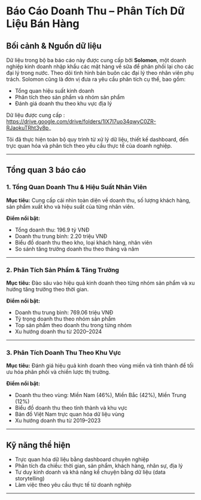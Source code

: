 # Báo Cáo Doanh Thu – Phân Tích Dữ Liệu Bán Hàng

## Bối cảnh & Nguồn dữ liệu

Dữ liệu trong bộ ba báo cáo này được cung cấp bởi **Solomon**, một doanh nghiệp kinh doanh nhập khẩu các mặt hàng về sữa để phân phối lại cho các đại lý trong nước. Theo dõi tình hình bán buôn các đại lý theo nhân viên phụ trách. Solomon cũng là đơn vị đưa ra yêu cầu phân tích cụ thể, bao gồm:

- Tổng quan hiệu suất kinh doanh
- Phân tích theo sản phẩm và nhóm sản phẩm
- Đánh giá doanh thu theo khu vực địa lý

Dữ liệu được cung cấp : https://drive.google.com/drive/folders/1lX7l7uo34qwyC0ZR-RJaokuTRht3y8p_

Tôi đã thực hiện toàn bộ quy trình từ xử lý dữ liệu, thiết kế dashboard, đến trực quan hóa và phân tích theo yêu cầu thực tế của doanh nghiệp.


---

## Tổng quan 3 báo cáo

### 1. **Tổng Quan Doanh Thu & Hiệu Suất Nhân Viên**

**Mục tiêu:** Cung cấp cái nhìn toàn diện về doanh thu, số lượng khách hàng, sản phẩm xuất kho và hiệu suất của từng nhân viên.

**Điểm nổi bật:**
- Tổng doanh thu: 196.9 tỷ VNĐ
- Doanh thu trung bình: 2.20 triệu VNĐ
- Biểu đồ doanh thu theo kho, loại khách hàng, nhân viên
- So sánh tăng trưởng doanh thu theo tháng và năm

---

### 2. **Phân Tích Sản Phẩm & Tăng Trưởng**

**Mục tiêu:** Đào sâu vào hiệu quả kinh doanh theo từng nhóm sản phẩm và xu hướng tăng trưởng theo thời gian.

**Điểm nổi bật:**
- Doanh thu trung bình: 769.06 triệu VNĐ
- Tỷ trọng doanh thu theo nhóm sản phẩm
- Top sản phẩm theo doanh thu trong từng nhóm
- Xu hướng doanh thu từ 2020–2024

---

### 3. **Phân Tích Doanh Thu Theo Khu Vực**

**Mục tiêu:** Đánh giá hiệu quả kinh doanh theo vùng miền và tỉnh thành để tối ưu hóa phân phối và chiến lược thị trường.

**Điểm nổi bật:**
- Doanh thu theo vùng: Miền Nam (46%), Miền Bắc (42%), Miền Trung (12%)
- Biểu đồ doanh thu theo tỉnh thành và khu vực
- Bản đồ Việt Nam trực quan hóa dữ liệu vùng
- Xu hướng doanh thu từ 2019–2023

---

## Kỹ năng thể hiện

- Trực quan hóa dữ liệu bằng dashboard chuyên nghiệp
- Phân tích đa chiều: thời gian, sản phẩm, khách hàng, nhân sự, địa lý
- Tư duy kinh doanh và khả năng kể chuyện bằng dữ liệu (data storytelling)
- Làm việc theo yêu cầu thực tế từ doanh nghiệp

---
